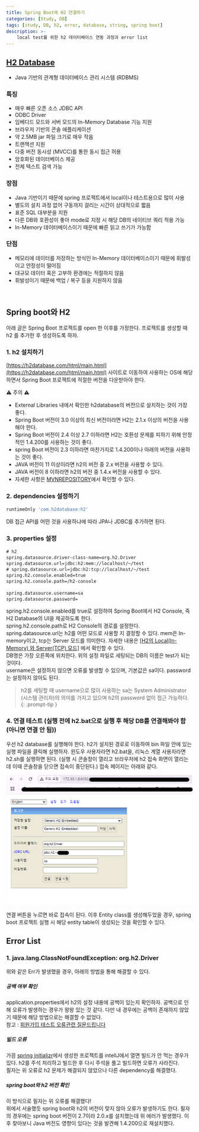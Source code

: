 ```yaml
---
title: Spring Boot에 H2 연결하기
categories: [Study, DB]
tags: [study, DB, h2, error, database, string, spring boot]
description: >-
    local test를 위한 h2 데이터베이스 연동 과정과 error list
---
```


## [H2 Database](https://h2database.com/html/main.html)

- Java 기반의 관계형 데이터베이스 관리 시스템 (RDBMS)

### 특징

- 매우 빠른 오픈 소스 JDBC API
- ODBC Driver
- 임베디드 모드와 서버 모드의 In-Memory Database 기능 지원
- 브라우저 기반의 콘솔 애플리케이션
- 약 2.5MB jar 파일 크기로 매우 작음
- 트랜잭션 지원
- 다중 버전 동시성 (MVCC)를 통한 동시 접근 허용
- 암호화된 데이터베이스 제공
- 전체 텍스트 검색 가능

### 장점

- Java 기반이기 때문에 spring 프로젝트에서 local이나 테스트용으로 많이 사용
- 별도의 설치 과정 없어 구동까지 걸리는 시간이 상대적으로 짧음
- 표준 SQL 대부분을 지원
- 다른 DB와 호환성이 좋아 mode로 지정 시 해당 DB의 네이티브 쿼리 적용 가능
- In-Memory 데이터베이스이기 때문에 빠른 읽고 쓰기가 가능함

### 단점

- 메모리에 데이터를 저장하는 방식인 In-Memory 데이터베이스이기 때문에 휘발성이고 안정성이 떨어짐
- 대규모 데이터 혹은 고부하 환경에는 적절하지 않음
- 휘발성이기 때문에 백업 / 복구 등을 지원하지 않음

<br/>

## Spring boot와 H2

아래 글은 Spring Boot 프로젝트를 open 한 이후를 가정한다. 프로젝트를 생성할 때 h2 를 추가한 후 생성하도록 하자.

### 1. h2 설치하기

[https://h2database.com/html/main.html](https://h2database.com/html/main.html) 사이트로 이동하여 사용하는 OS에 해당하면서 Spring Boot 프로젝트에 적절한 버전을 다운받아야 한다.
<br/>

⚠️ 주의 ⚠️
- External Libraries 내에서 확인한 h2database의 버전으로 설치하는 것이 가장 좋다.
- Spring Boot 버전이 3.0 이상의 최신 버전이라면 H2는 2.1.x 이상의 버전을 사용해야 한다.
- Spring Boot 버전이 2.4 이상 2.7 이하라면 H2는 호환성 문제를 피하기 위해 안정적인 1.4.200를 사용하는 것이 좋다.
- spring Boot 버전이 2.3 이하라면 마찬가지로 1.4.200이나 아래의 버전을 사용하는 것이 좋다.
- JAVA 버전이 11 이상이라면 h2의 버전 중 2.x 버전을 사용할 수 있다.
- JAVA 버전이 8 이하라면 h2의 버전 중 1.4.x 버전을 사용할 수 있다.
- 자세한 사항은 [MVNREPOSITORY](https://mvnrepository.com/artifact/com.h2database/h2)에서 확인할 수 있다. 

### 2. dependencies 설정하기

```build.gradle
runtimeOnly 'com.h2database:h2'
```

DB 접근 API를 어떤 것을 사용하냐에 따라 JPA나 JDBC를 추가하면 된다.

### 3. properties 설정

```application.properties
# h2
spring.datasource.driver-class-name=org.h2.Driver
spring.datasource.url=jdbc:h2:mem://localhost/~/test
# spring.datasource.url=jdbc:h2:tcp://localhost/~/test
spring.h2.console.enabled=true
spring.h2.console.path=/h2-console

spring.datasource.username=sa
spring.datasource.password=
```

spring.h2.console.enabled를 true로 설정하여 Spring Boot에서 H2 Console, 즉 H2 Database의 UI을 제공하도록 한다.
<br/>
spring.h2.console.path로 H2 Console의 경로를 설정한다.
<br/>
spring.datasource.url는 h2를 어떤 모드로 사용할 지 결정할 수 있다. mem은 In-memory이고, tcp는 Server 모드를 의미한다. 자세한 내용은 [[H2의 Local(In-Memory) 와 Server(TCP) 모드]](https://lob-dev.tistory.com/13) 에서 확인할 수 있다.<br/>
DB명은 가장 오른쪽에 위치한다. 위의 설정 파일로 세팅되는 DB의 이름은 test가 되는 것이다.
<br/>
username은 설정하지 않으면 오류를 발생할 수 있으며, 기본값은 sa이다. password는 설정하지 않아도 된다.
<br/>

> h2를 세팅할 때 username으로 많이 사용하는 sa는 System Administrator (시스템 관리자)의 의미를 가지고 있으며 h2의 password 없이 접근 가능하다.
{: .prompt-tip }

### 4. 연결 테스트 (실행 전에 h2.bat으로 실행 후 해당 DB를 연결해봐야 함 (아니면 연결 안 됨))

우선 h2 database를 실행해야 한다. h2가 설치된 경로로 이동하여 bin 파일 안에 있는 실행 파일을 클릭해 실행하자. 윈도우 사용자라면 h2.bat을, 리눅스 계열 사용자라면 h2.sh를 실행하면 된다. (실행 시 콘솔창이 열리고 브라우저에 h2 접속 화면이 열리는데 이때 콘솔창을 닫으면 접속이 중단된다.) 접속 페이지는 아래와 같다.

![접속 창](/assets/img/post_img/h2/console.png)

연결 버튼을 누르면 바로 접속이 된다. 이후 Entity class를 생성해두었을 경우, spring boot 프로젝트 실행 시 해당 entity table이 생성되는 것을 확인할 수 있다.



## Error List

### 1. java.lang.ClassNotFoundException: org.h2.Driver

위와 같은 Err가 발생했을 경우, 아래의 방법을 통해 해결할 수 있다.

##### 공백 여부 확인

application.properties에서 h2의 설정 내용에 공백이 있는지 확인하자. 공백으로 인해 오류가 발생하는 경우가 왕왕 있는 것 같다. 다만 내 경우에는 공백이 존재하지 않았기 때문에 해당 방법으로는 해결할 수 없었다.
<br/>
참고 : [회원가입 테스트 오류관련 질문드립니다](https://www.inflearn.com/community/questions/97264/%ED%9A%8C%EC%9B%90%EA%B0%80%EC%9E%85-%ED%85%8C%EC%8A%A4%ED%8A%B8-%EC%98%A4%EB%A5%98%EA%B4%80%EB%A0%A8-%EC%A7%88%EB%AC%B8%EB%93%9C%EB%A6%BD%EB%8B%88%EB%8B%A4?srsltid=AfmBOoq21JLJqBep2qJC8OwwkMKNCZu_6b1SASGYznh3GhIPQc8QUVUo)

##### 빌드 오류

가끔 [spring initializr](https://start.spring.io/)에서 생성한 프로젝트를 intellJ에서 열면 빌드가 안 먹는 경우가 있다. h2를 주석 처리하고 빌드한 후 다시 주석을 풀고 빌드하면 오류가 사라진다.<br/>
필자는 위 오류로 h2 문제가 해결되지 않았으나 다른 dependency를 해결했다.

##### spring boot와 h2 버전 확인

이 방식으로 필자는 위 오류를 해결했다!<br/>
위에서 서술했듯 spring boot와 h2의 버전이 맞지 않아 오류가 발생하기도 한다. 필자의 경우에는 spring boot 버전이 2.7이라 2.0.x를 설치했는데 위 에러가 발생했다. 이후 찾아보니 Java 버전도 영향이 있다는 것을 발견해 1.4.200으로 재설치했다.
